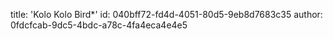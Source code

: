 title: 'Kolo Kolo Bird*'
id: 040bff72-fd4d-4051-80d5-9eb8d7683c35
author: 0fdcfcab-9dc5-4bdc-a78c-4fa4eca4e4e5
